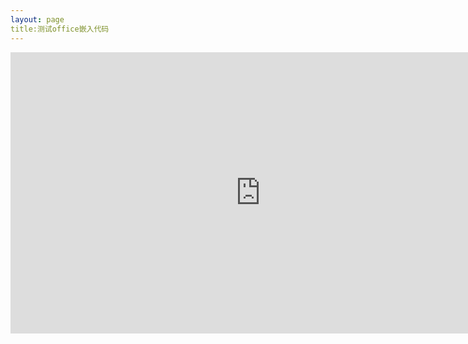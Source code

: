 ```yaml
---
layout: page
title:测试office嵌入代码
---
```



<html>
    <head>
        <meta charset="UTF-8">
   </head>
    <body>
      <iframe src="https://knock200508-my.sharepoint.com/personal/admin_knock200508_onmicrosoft_com/_layouts/15/Doc.aspx?sourcedoc={4e71da2d-520d-4c6c-9e34-cf8f54b3a751}&amp;action=embedview&amp;wdPrint=0&amp;wdEmbedCode=0" width="800px" height="450px" frameborder="0">这是嵌入 <a target="_blank" href="https://office.com">Microsoft Office</a> 文档，由 <a target="_blank" href="https://office.com/webapps">Office</a> 提供支持。</iframe>
    </body>
</html>
